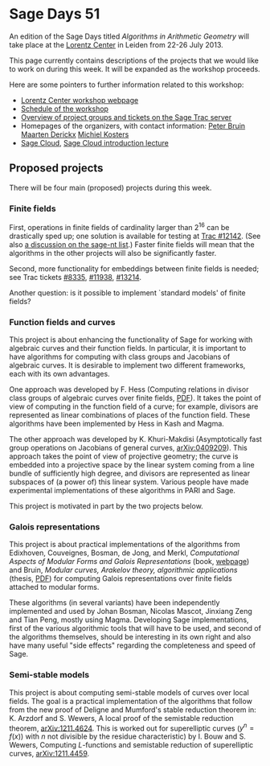 

# Sage Days 51

An edition of the Sage Days titled _Algorithms in Arithmetic Geometry_ will take place at the <a class="http" href="http://www.lorentzcenter.nl/">Lorentz Center</a> in Leiden from 22­-26 July 2013. 

This page currently contains descriptions of the projects that we would like to work on during this week.  It will be expanded as the workshop proceeds. 

Here are some pointers to further information related to this workshop: 

* <a class="http" href="http://www.lorentzcenter.nl/lc/web/2013/571/info.php3?wsid=571&amp;venue=Snellius">Lorentz Center workshop webpage</a> 
* <a class="https" href="https://docs.google.com/document/d/1V1PjF_6a2h_8T9XTGaiBGOwX_0_7Rtap_00jEqbx8HA/">Schedule of the workshop</a> 
* <a class="http" href="http://trac.sagemath.org/sage_trac/wiki/sd51">Overview of project groups and tickets on the Sage Trac server</a> 
* Homepages of the organizers, with contact information: <a class="http" href="http://user.math.uzh.ch/bruin/">Peter Bruin</a> <a class="http" href="http://www.mderickx.nl/">Maarten Derickx</a> <a class="http" href="http://www.math.leidenuniv.nl/~mkosters/">Michiel Kosters</a>  
* <a class="https" href="https://cloud.sagemath.com/">Sage Cloud</a>, <a class="https" href="https://www.youtube.com/watch?v=IrMsl3lzNE8">Sage Cloud introduction lecture</a> 

## Proposed projects

There will be four main (proposed) projects during this week. 


### Finite fields

First, operations in finite fields of cardinality larger than $2^{16}$ can be drastically sped up; one solution is available for testing at <a class="http" href="http://trac.sagemath.org/sage_trac/ticket/12142">Trac #12142</a>. (See also <a class="https" href="https://groups.google.com/forum/#!msg/sage-nt/4tu8csrrWJo/gxY95f8s5FkJ">a discussion on the sage-nt list</a>.) Faster finite fields will mean that the algorithms in the other projects will also be significantly faster. 

Second, more functionality for embeddings between finite fields is needed; see Trac tickets <a class="http" href="http://trac.sagemath.org/sage_trac/ticket/8335">#8335</a>, <a class="http" href="http://trac.sagemath.org/sage_trac/ticket/11938">#11938</a>, <a class="http" href="http://trac.sagemath.org/sage_trac/ticket/13214">#13214</a>. 

Another question: is it possible to implement `standard models' of finite fields? 


### Function fields and curves

This project is about enhancing the functionality of Sage for working with algebraic curves and their function fields. In particular, it is important to have algorithms for computing with class groups and Jacobians of algebraic curves. It is desirable to implement two different frameworks, each with its own advantages. 

One approach was developed by F. Hess (Computing relations in divisor class groups of algebraic curves over finite fields, <a class="http" href="http://www.staff.uni-oldenburg.de/florian.hess/publications/dlog.pdf">PDF</a>).  It takes the point of view of computing in the function field of a curve; for example, divisors are represented as linear combinations of places of the function field.  These algorithms have been implemented by Hess in Kash and Magma. 

The other approach was developed by K. Khuri-Makdisi (Asymptotically fast group operations on Jacobians of general curves, <a class="http" href="http://arxiv.org/abs/math/0409209">arXiv:0409209</a>).  This approach takes the point of view of projective geometry; the curve is embedded into a projective space by the linear system coming from a line bundle of sufficiently high degree, and divisors are represented as linear subspaces of (a power of) this linear system.  Various people have made experimental implementations of these algorithms in PARI and Sage. 

This project is motivated in part by the two projects below. 


### Galois representations

This project is about practical implementations of the algorithms from Edixhoven, Couveignes, Bosman, de Jong, and Merkl, _Computational Aspects of Modular Forms and Galois Representations_ (book, <a class="http" href="http://press.princeton.edu/titles/9491.html">webpage</a>) and Bruin, _Modular curves, Arakelov theory, algorithmic applications_ (thesis, <a class="http" href="http://user.math.uzh.ch/bruin/thesis.pdf">PDF</a>) for computing Galois representations over finite fields attached to modular forms. 

These algorithms (in several variants) have been independently implemented and used by Johan Bosman, Nicolas Mascot, Jinxiang Zeng and Tian Peng, mostly using Magma.  Developing Sage implementations, first of the various algorithmic tools that will have to be used, and second of the algorithms themselves, should be interesting in its own right and also have many useful "side effects" regarding the completeness and speed of Sage. 


### Semi-stable models

This project is about computing semi-stable models of curves over local fields. The goal is a practical implementation of the algorithms that follow from the new proof of Deligne and Mumford's stable reduction theorem in: K. Arzdorf and S. Wewers, A local proof of the semistable reduction theorem, <a class="http" href="http://arxiv.org/abs/1211.4624">arXiv:1211.4624</a>. This is worked out for superelliptic curves ($y^n = f(x)$) with $n$ not divisible by the residue characteristic) by I. Bouw and S. Wewers, Computing $L$-functions and semistable reduction of superelliptic curves, <a class="http" href="http://arxiv.org/abs/1211.4459">arXiv:1211.4459</a>. 
